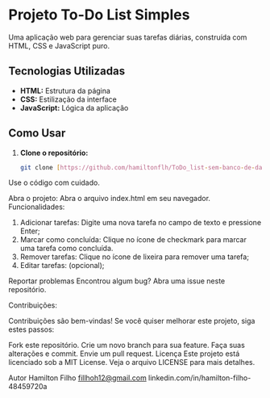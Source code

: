 # Projeto To-Do List Simples

Uma aplicação web para gerenciar suas tarefas diárias, construída com HTML, CSS e JavaScript puro.

## ️Tecnologias Utilizadas

* **HTML:** Estrutura da página
* **CSS:** Estilização da interface
* **JavaScript:** Lógica da aplicação

## Como Usar

1. **Clone o repositório:**

   ```bash
   git clone [https://github.com/hamiltonflh/ToDo_list-sem-banco-de-dados.git](https://github.com/hamiltonflh/ToDo_list-sem-banco-de-dados.git)

Use o código com cuidado.

Abra o projeto: Abra o arquivo index.html em seu navegador.
Funcionalidades:

1. Adicionar tarefas: Digite uma nova tarefa no campo de texto e pressione Enter;
2. Marcar como concluída: Clique no ícone de checkmark para marcar uma tarefa como concluída.
3. Remover tarefas: Clique no ícone de lixeira para remover uma tarefa;
4. Editar tarefas: (opcional);

Reportar problemas
Encontrou algum bug? Abra uma issue neste repositório.

Contribuições:

Contribuições são bem-vindas! Se você quiser melhorar este projeto, siga estes passos:

Fork este repositório.
Crie um novo branch para sua feature.
Faça suas alterações e commit.
Envie um pull request.
Licença
Este projeto está licenciado sob a MIT License. Veja o arquivo LICENSE para mais detalhes.

Autor
Hamilton Filho
<fillhoh12@gmail.com>
linkedin.com/in/hamilton-filho-48459720a
